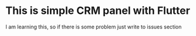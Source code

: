 # This is simple CRM panel with Flutter

I am learning this, so if there is some problem just write to issues section

